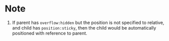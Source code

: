 # Note 
1. If parent has `overflow:hidden` but the position is not specified to relative, and child has `position:sticky`, then the child would be automatically positioned with reference to parent.
